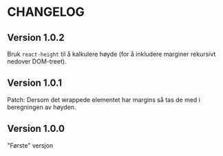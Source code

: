# CHANGELOG

## Version 1.0.2
Bruk `react-height` til å kalkulere høyde (for å inkludere marginer rekursivt
nedover DOM-treet).

## Version 1.0.1
Patch: Dersom det wrappede elementet har margins så tas de med i beregningen av høyden.

## Version 1.0.0
"Første" versjon
